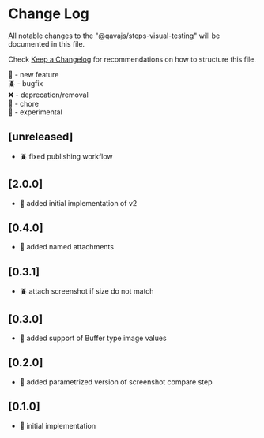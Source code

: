 # Change Log

All notable changes to the "@qavajs/steps-visual-testing" will be documented in this file.

Check [Keep a Changelog](http://keepachangelog.com/) for recommendations on how to structure this file.

:rocket: - new feature  
:beetle: - bugfix  
:x: - deprecation/removal  
:pencil: - chore  
:microscope: - experimental

## [unreleased]
- :beetle: fixed publishing workflow

## [2.0.0]
- :rocket: added initial implementation of v2

## [0.4.0]
- :rocket: added named attachments

## [0.3.1]
- :beetle: attach screenshot if size do not match

## [0.3.0]
- :rocket: added support of Buffer type image values

## [0.2.0]
- :rocket: added parametrized version of screenshot compare step

## [0.1.0]
- :rocket: initial implementation
